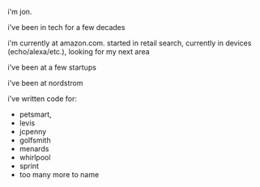
i'm jon.

i've been in tech for a few decades

i'm currently at amazon.com. started in retail search, currently in devices (echo/alexa/etc.), looking for my next area

i've been at a few startups

i've been at nordstrom

i've written code for:
  * petsmart, 
  * levis
  * jcpenny
  * golfsmith
  * menards
  * whirlpool
  * sprint
  * too many more to name
